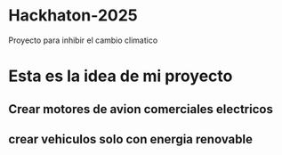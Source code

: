 # Hackhaton-2025
Proyecto para inhibir el cambio climatico

# Esta es la idea de mi proyecto 
## Crear motores de avion comerciales electricos
## crear vehiculos solo con energia renovable 



